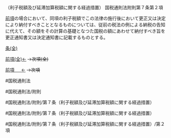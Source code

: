 （利子税額及び延滞加算税額に関する経過措置）
国税通則法附則第７条第２項

[前項](国税通則法＿＿＿＿附則第７条第１項)の場合において、同項の利子税額でこの法律の施行後において更正又は決定により納付すべきこととなるものについては、従前の税法の例による納税の告知に代えて、その額をその計算の基礎となつた国税の額にあわせて納付すべき旨を更正通知書又は決定通知書に記載するものとする。

[条(全)](国税通則法＿＿＿＿附則第７条_.md)

[前項(全)←](国税通則法＿＿＿＿附則第７条第１項_.md)  ~~→次項(全)~~

[前項 　 ←](国税通則法＿＿＿＿附則第７条第１項.md)  ~~→次項~~



#国税通則法

#国税通則法/附則

#国税通則法/附則/第７条（利子税額及び延滞加算税額に関する経過措置）

#国税通則法/附則/第７条（利子税額及び延滞加算税額に関する経過措置）

#国税通則法/附則/第７条（利子税額及び延滞加算税額に関する経過措置）/第２項

